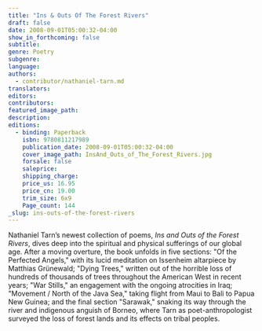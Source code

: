 ```yaml
---
title: "Ins & Outs Of The Forest Rivers"
draft: false
date: 2008-09-01T05:00:32-04:00
show_in_forthcoming: false
subtitle:
genre: Poetry
subgenre:
language:
authors:
  - contributor/nathaniel-tarn.md
translators:
editors:
contributors:
featured_image_path:
description:
editions:
  - binding: Paperback
    isbn: 9780811217989
    publication_date: 2008-09-01T05:00:32-04:00
    cover_image_path: InsAnd_Outs_of_The_Forest_Rivers.jpg
    forsale: false
    saleprice:
    shipping_charge:
    price_us: 16.95
    price_cn: 19.00
    trim_size: 6x9
    Page_count: 144
_slug: ins-outs-of-the-forest-rivers
---
```


Nathaniel Tarn’s newest collection of poems, _Ins and Outs of the Forest Rivers_, dives deep into the spiritual and physical sufferings of our global age. After a moving overture, the book unfolds in five sections: "Of the Perfected Angels," with its lucid meditation on Issenheim altarpiece by Matthias Grünewald; "Dying Trees," written out of the horrible loss of hundreds of thousands of trees throughout the American West in recent years; "War Stills," an engagement with the ongoing atrocities in Iraq; "Movement / North of the Java Sea," taking flight from Maui to Bali to Papua New Guinea; and the final section "Sarawak," snaking its way through the river and indigenous anguish of Borneo, where Tarn as poet-anthropologist surveyed the loss of forest lands and its effects on tribal peoples.

